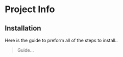 # Project Info

## Installation

Here is the guide to preform all of the steps to install..

> Guide...